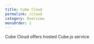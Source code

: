 ```yaml
---
title: Cube Cloud
permalink: /cloud
category: Overview
menuOrder: 1
---
```


Cube Cloud offers hosted Cube.js service
